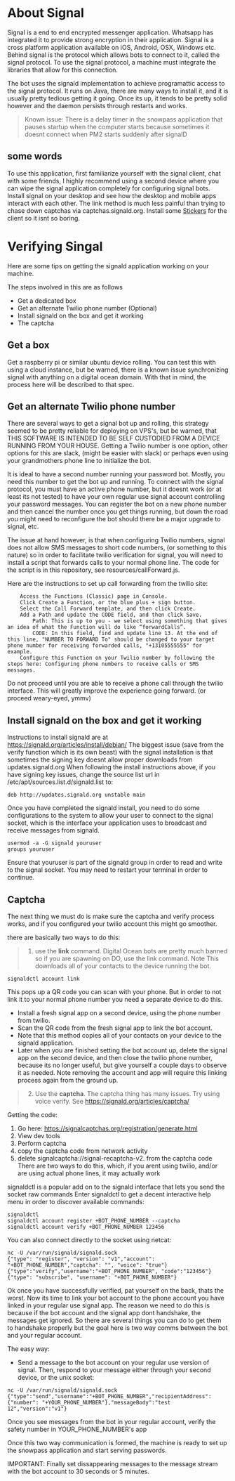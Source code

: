 # About Signal

Signal is a end to end encrypted messenger application. Whatsapp has integrated it to provide strong encryption in their application. Signal is a cross platform application available on iOS, Android, OSX, Windows etc. Behind signal is the protocol which allows bots to connect to it, called the signal protocol. To use the signal protocol, a machine must integrate the libraries that allow for this connection. 

The bot uses the signald implementation to achieve programattic access to the signal protocol. It runs on Java, there are many ways to install it, and it is usually pretty tedious getting it going. Once its up, it tends to be pretty solid however and the daemon persists through restarts and works. 

>Known issue: There is a delay timer in the snowpass application that pauses startup when the computer starts because sometimes it doesnt connect when PM2 starts suddenly after signalD

## some words
To use this application, first familiarize yourself with the signal client, chat with some friends, I highly recommend using a second device where you can wipe the signal application completely for configuring signal bots. Install signal on your desktop and see how the desktop and mobile apps interact with each other. The link method is much less painful than trying to chase down captchas via captchas.signald.org. Install some [Stickers](https://signalstickers.com/) for the client so it isnt so boring.

# Verifying Singal

Here are some tips on getting the signald application working on your machine.

The steps involved in this are as follows
- Get a dedicated box
- Get an alternate Twilio phone number (Optional)
- Install signald on the box and get it working
- The captcha

## Get a box

Get a raspberry pi or similar ubuntu device rolling. You can test this with using a cloud instance, but be warned, there is a known issue synchronizing signal with anything on a digital ocean domain. With that in mind, the process here will be described to that spec.

## Get an alternate Twilio phone number

There are several ways to get a signal bot up and rolling, this strategy seemed to be pretty reliable for deploying on VPS's, but be warned, that THIS SOFTWARE IS INTENDED TO BE SELF CUSTODIED FROM A DEVICE RUNNING FROM YOUR HOUSE. Getting a Twilio number is one option, other options for this are slack, (might be easier with slack) or perhaps even using your grandmothers phone line to initialize the bot.

It is ideal to have a second number running your password bot. Mostly, you need this number to get the bot up and running. To connect with the signal protocol, you must have an active phone number, but it doesnt work (or at least its not tested) to have your own regular use signal account controlling your password messages. You can register the bot on a new phone number and then cancel the number once you get things running, but down the road you might need to reconfigure the bot should there be a major upgrade to signal, etc. 

The issue at hand however, is that when configuring Twilio numbers, signal does not allow SMS messages to short code numbers, (or something to this nature) so in order to facilitate twilio verification for signal, you will need to install a script that forwards calls to your normal phone line. The code for the script is in this repository, see resources/callForward.js. 

Here are the instructions to set up call forwarding from the twilio site:
```
    Access the Functions (Classic) page in Console.
    Click Create a Function, or the blue plus + sign button.
    Select the Call Forward template, and then click Create.
    Add a Path and update the CODE field, and then click Save.
        Path: This is up to you - we select using something that gives an idea of what the Function will do like “forwardCalls”.
        CODE: In this field, find and update line 13. At the end of this line, "NUMBER TO FORWARD To" should be changed to your target phone number for receiving forwarded calls, "+13105555555" for example.
    Configure this Function on your Twilio number by following the steps here: Configuring phone numbers to receive calls or SMS messages.
```

Do not proceed until you are able to receive a phone call through the twilio interface. This will greatly improve the experience going forward. (or proceed weary-eyed, ymmv)

## Install signald on the box and get it working
Instructions to install signald are at https://signald.org/articles/install/debian/
The biggest issue (save from the verify function which is its own beast) with the signal installation is that sometimes the signing key doesnt allow proper downloads from updates.signald.org
When following the install instructions above, if you have signing key issues, change the source list url in /etc/apt/sources.list.d/signald.list to:
```
deb http://updates.signald.org unstable main
```

Once you have completed the signald install, you need to do some configurations to the system to allow your user to connect to the signal socket, which is the interface your application uses to broadcast and receive messages from signald.

```
usermod -a -G signald youruser
groups youruser
```

Ensure that youruser is part of the signald group in order to read and write to the signal socket. You may need to restart your terminal in order to continue.

## Captcha

The next thing we must do is make sure the captcha and verify process works, and if you configured your twilio account this might go smoother. 

there are basically two ways to do this: 

> 1. use the **link** command. Digital Ocean bots are pretty much banned so if you are spawning on DO, use the link command. Note This downloads all of your contacts to the device running the bot.
```
signaldctl account link
```
This pops up a QR code you can scan with your phone. But in order to not link it to your normal phone number you need a separate device to do this. 

- Install a fresh signal app on a second device, using the phone number from twilio. 
- Scan the QR code from the fresh signal app to link the bot account.
- Note that this method copies all of your contacts on your device to the signald application. 
- Later when you are finished setting the bot account up, delete the signal app on the second device, and then close the twilio phone number, because its no longer useful, but give yourself a couple days to observe it as needed. Note removing the account and app will require this linking process again from the ground up.

> 2. Use the **captcha**. The captcha thing has many issues. Try using voice verify. See https://signald.org/articles/captcha/

Getting the code: 
1. Go here: https://signalcaptchas.org/registration/generate.html
2. View dev tools
3. Perform captcha
4. copy the captcha code from network activity
5. delete signalcaptcha://signal-recaptcha-v2. from the captcha code
There are two ways to do this, which, if you arent using twilio, and/or are using actual phone lines, it may actually work

signaldctl is a popular add on to the signald interface that lets you send the socket raw commands
Enter signaldctl to get a decent interactive help menu in order to discover available commands:

```
signaldctl
signaldctl account register +BOT_PHONE_NUMBER --captcha 
signaldctl account verify +BOT_PHONE_NUMBER 123456
```

You can also connect directly to the socket using netcat:
```
nc -U /var/run/signald/signald.sock
{"type": "register", "version": "v1","account": "+BOT_PHONE_NUMBER","captcha": "", "voice": "true"}
{"type":"verify","username":"+BOT_PHONE_NUMBER", "code":"123456"}
{"type": "subscribe", "username": "+BOT_PHONE_NUMBER"}
```

Ok once you have successfully verified, pat yourself on the back, thats the worst. Now its time to link your bot account to the phone account you have linked in your regular use signal app. The reason we need to do this is because if the bot account and the signal app dont handshake, the messages get ignored. So there are several things you can do to get them to handshake properly but the goal here is two way comms between the bot and your regular account. 

The easy way: 
- Send a message to the bot account on your regular use version of signal. Then, respond to your message either through your second device, or the unix socket:
```
nc -U /var/run/signald/signald.sock
{"type":"send","username":"+BOT_PHONE_NUMBER","recipientAddress":{"number": "+YOUR_PHONE_NUMBER"},"messageBody":"test 12","version":"v1"}
```

Once you see messages from the bot in your regular account, verify the safety number in YOUR_PHONE_NUMBER's app

Once this two way communication is formed, the machine is ready to set up the snowpass application and start serving passwords.

IMPORTANT: Finally set dissappearing messages to the message stream with the bot account to 30 seconds or 5 minutes. 
